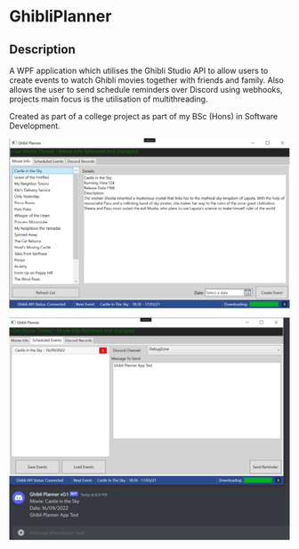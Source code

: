 # GhibliPlanner
 
## Description
A WPF application which utilises the Ghibli Studio API to allow users to create events to watch Ghibli movies together with friends and family. Also allows the user to send schedule reminders over Discord using webhooks, projects main focus is the utilisation of multithreading. 

Created as part of a college project as part of my BSc (Hons) in Software Development.

![Ghibli Planner Example Screenshot 1](/assets/Ghibli_SS_1.png)

![Ghibli Planner Example Screenshot 2](/assets/Ghibli_SS_2.png)